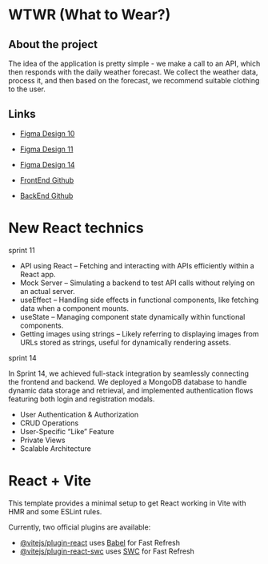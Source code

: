 # WTWR (What to Wear?)

## About the project

The idea of the application is pretty simple - we make a call to an API, which then responds with the daily weather forecast. We collect the weather data, process it, and then based on the forecast, we recommend suitable clothing to the user.

## Links

- [Figma Design 10](https://www.figma.com/file/DTojSwldenF9UPKQZd6RRb/Sprint-10%3A-WTWR)

- [Figma Design 11](https://www.figma.com/design/dQLJwEKasIdspciJAJrCaf/Sprint-11_-WTWR?node-id=311-433&p=f&t=Br8cGSWmq360kAZc-0)

- [Figma Design 14](https://www.figma.com/file/bfVOvqlLmoKZ5lpro8WWBe/Sprint-14_-WTWR?t=3hvVWRz9LUFsxyNn-6)

- [FrontEnd Github](https://github.com/AlfredoP977/se_project_react)

- [BackEnd Github](https://github.com/AlfredoP977/se_project_express)

# New React technics

sprint 11

- API using React – Fetching and interacting with APIs efficiently within a React app.
- Mock Server – Simulating a backend to test API calls without relying on an actual server.
- useEffect – Handling side effects in functional components, like fetching data when a component mounts.
- useState – Managing component state dynamically within functional components.
- Getting images using strings – Likely referring to displaying images from URLs stored as strings, useful for dynamically rendering assets.

sprint 14

In Sprint 14, we achieved full-stack integration by seamlessly connecting the frontend and backend. We deployed a MongoDB database to handle dynamic data storage and retrieval, and implemented authentication flows featuring both login and registration modals.

- User Authentication & Authorization
- CRUD Operations
- User-Specific “Like” Feature
- Private Views
- Scalable Architecture

# React + Vite

This template provides a minimal setup to get React working in Vite with HMR and some ESLint rules.

Currently, two official plugins are available:

- [@vitejs/plugin-react](https://github.com/vitejs/vite-plugin-react/blob/main/packages/plugin-react/README.md) uses [Babel](https://babeljs.io/) for Fast Refresh
- [@vitejs/plugin-react-swc](https://github.com/vitejs/vite-plugin-react-swc) uses [SWC](https://swc.rs/) for Fast Refresh
